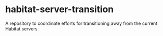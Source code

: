 # habitat-server-transition
A repository to coordinate efforts for transitioning away from the current Habitat servers.
